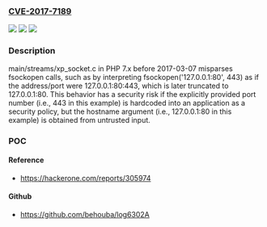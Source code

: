 ### [CVE-2017-7189](https://cve.mitre.org/cgi-bin/cvename.cgi?name=CVE-2017-7189)
![](https://img.shields.io/static/v1?label=Product&message=n%2Fa&color=blue)
![](https://img.shields.io/static/v1?label=Version&message=n%2Fa&color=blue)
![](https://img.shields.io/static/v1?label=Vulnerability&message=n%2Fa&color=brighgreen)

### Description

main/streams/xp_socket.c in PHP 7.x before 2017-03-07 misparses fsockopen calls, such as by interpreting fsockopen('127.0.0.1:80', 443) as if the address/port were 127.0.0.1:80:443, which is later truncated to 127.0.0.1:80. This behavior has a security risk if the explicitly provided port number (i.e., 443 in this example) is hardcoded into an application as a security policy, but the hostname argument (i.e., 127.0.0.1:80 in this example) is obtained from untrusted input.

### POC

#### Reference
- https://hackerone.com/reports/305974

#### Github
- https://github.com/behouba/log6302A

